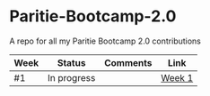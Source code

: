 # Paritie-Bootcamp-2.0
A repo for all my Paritie Bootcamp 2.0 contributions



| Week |   Status    | Comments | Link  |
| :--- | :---------: | :------: | :---: |
| #1   | In progress |          |[Week 1](https://github.com/simeon4real/Paritie-Bootcamp-2.0/tree/master/week_1)|

